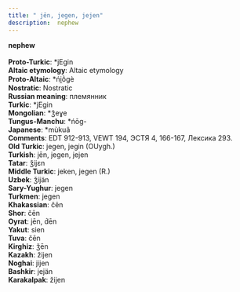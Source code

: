```yaml
---
title: " jēn, jegen, jejen"
description:  nephew
---
```

<p data-pagefind-weight="0.5">
<strong> nephew</strong><br><br>
<strong>Proto-Turkic</strong>:  *jEgin<br>
<strong>Altaic etymology</strong>:  Altaic etymology<br>
<strong> Proto-Altaic</strong>:  *ńi̯ṑgè<br>
<strong>Nostratic</strong>:  Nostratic<br>
<strong>Russian meaning</strong>:  племянник<br>
<strong>Turkic</strong>:  *jEgin<br>
<strong>Mongolian</strong>:  *ǯeɣe<br>
<strong>Tungus-Manchu</strong>:  *ńōg-<br>
<strong>Japanese</strong>:  *mùkuâ<br>
<strong>Comments</strong>:  EDT 912-913, VEWT 194, ЭСТЯ 4, 166-167, Лексика 293.<br>
<strong>Old Turkic</strong>:  jegen, jegin (OUygh.)<br>
<strong>Turkish</strong>:  jēn, jegen, jejen<br>
<strong>Tatar</strong>:  ǯijɛn<br>
<strong>Middle Turkic</strong>:  jeken, jegen (R.)<br>
<strong>Uzbek</strong>:  ǯijän<br>
<strong>Sary-Yughur</strong>:  jegen<br>
<strong>Turkmen</strong>:  jegen<br>
<strong>Khakassian</strong>:  čēn<br>
<strong>Shor</strong>:  čēn<br>
<strong>Oyrat</strong>:  jēn, d́ēn<br>
<strong>Yakut</strong>:  sien<br>
<strong>Tuva</strong>:  čēn<br>
<strong>Kirghiz</strong>:  ǯēn<br>
<strong>Kazakh</strong>:  žijen<br>
<strong>Noghai</strong>:  jijen<br>
<strong>Bashkir</strong>:  jejän<br>
<strong>Karakalpak</strong>:  žijen<br>

</p>
